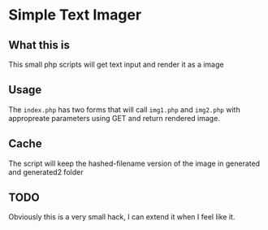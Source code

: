 # Simple Text Imager

## What this is
This small php scripts will get text input and render it as a image

## Usage
The ``index.php`` has two forms that will call ``img1.php`` and ``img2.php`` with appropreate parameters using GET and return rendered image.

## Cache
The script will keep the hashed-filename version of the image in generated and generated2 folder

## TODO
Obviously this is a very small hack, I can extend it when I feel like it.


